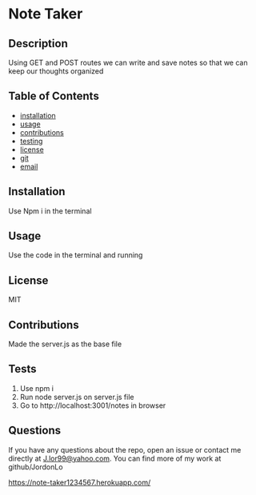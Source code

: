 # Note Taker
  
  ## Description
  Using GET and POST routes we can write and save notes so that we can keep our thoughts organized
  
  ## Table of Contents
  * [installation](#installation)
  * [usage](#usage)
  * [contributions](#contributions)
  * [testing](#testing)
  * [license](#license)
  * [git](#git)
  * [email](#email)
  
  ## Installation
  Use Npm i in the terminal
  
  ## Usage
  Use the code in the terminal and running 

  ## License
  MIT

  ## Contributions
  Made the server.js as the base file

  ## Tests
  1. Use npm i
  2. Run node server.js on server.js file
  3. Go to http://localhost:3001/notes in browser
  
  ## Questions
  If you have any questions about the repo, open an issue or contact me directly at J.lor99@yahoo.com. You can find more of my work at github/JordonLo
  
  https://note-taker1234567.herokuapp.com/
